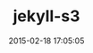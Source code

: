 ---
layout: post
title:  "jekyll-s3"
repo:   "laurilehmijoki/jekyll-s3"
date:   2015-02-18 17:05:05
gemurl: https://github.com/laurilehmijoki/jekyll-s3
---